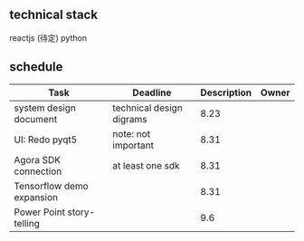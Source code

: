 ## technical stack
reactjs (待定)
python

## schedule

| Task | Deadline | Description | Owner 
|------|------|------|------|
| system design document | technical design digrams | 8.23| |
| UI: Redo pyqt5 | note: not important | 8.31 | | 
| Agora SDK connection | at least one sdk |8.31| |
| Tensorflow demo expansion | | 8.31| |
| Power Point story-telling | | 9.6 | |